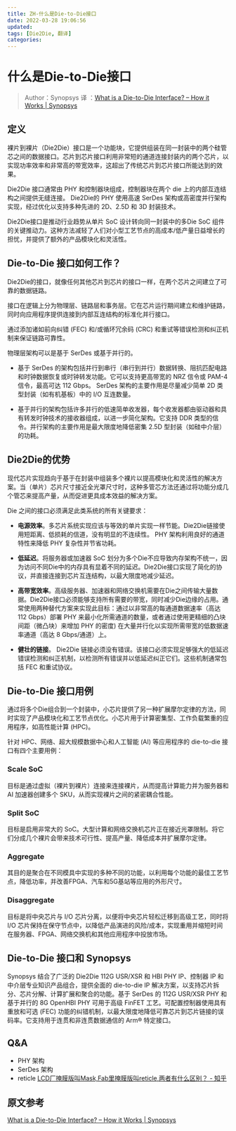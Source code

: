 ```yaml
---
title: ZH-什么是Die-to-Die接口
date: 2022-03-28 19:06:56
updated:
tags: [Die2Die, 翻译]
categories:
---
```


# 什么是Die-to-Die接口

>Author：Synopsys
译 ：[What is a Die-to-Die Interface? – How it Works | Synopsys](https://www.synopsys.com/glossary/what-is-die-to-die-interface.html)
## 定义

裸片到裸片（Die2Die）接口是一个功能块，它提供组装在同一封装中的两个硅管芯之间的数据接口。芯片到芯片接口利用非常短的通道连接封装内的两个芯片，以实现功率效率和非常高的带宽效率，这超出了传统芯片到芯片接口所能达到的效果。

Die2Die 接口通常由 PHY 和控制器块组成，控制器块在两个 die 上的内部互连结构之间提供无缝连接。 Die2Die的 PHY 使用高速 SerDes 架构或高密度并行架构实现，经过优化以支持多种先进的 2D、2.5D 和 3D 封装技术。

Die2Die接口是推动行业趋势从单片 SoC 设计转向同一封装中的多Die SoC 组件的关键推动力。这种方法减轻了人们对小型工艺节点的高成本/低产量日益增长的担忧，并提供了额外的产品模块化和灵活性。

## Die-to-Die 接口如何工作？

Die2Die的接口，就像任何其他芯片到芯片的接口一样，在两个芯片之间建立了可靠的数据链路。

接口在逻辑上分为物理层、链路层和事务层。它在芯片运行期间建立和维护链路，同时向应用程序提供连接到内部互连结构的标准化并行接口。

通过添加诸如前向纠错 (FEC) 和/或循环冗余码 (CRC) 和重试等错误检测和纠正机制来保证链路可靠性。

物理层架构可以是基于 SerDes 或基于并行的。

- 基于 SerDes 的架构包括并行到串行（串行到并行）数据转换、阻抗匹配电路和时钟数据恢复或时钟转发功能。它可以支持更高带宽的 NRZ 信令或 PAM-4 信令，最高可达 112 Gbps。 SerDes 架构的主要作用是尽量减少简单 2D 类型封装（如有机基板）中的 I/O 互连数量。

- 基于并行的架构包括许多并行的低速简单收发器，每个收发器都由驱动器和具有转发时钟技术的接收器组成，以进一步简化架构。它支持 DDR 类型的信令。并行架构的主要作用是最大限度地降低密集 2.5D 型封装（如硅中介层）的功耗。

## Die2Die的优势

现代芯片实现趋向于基于在封装中组装多个裸片以提高模块化和灵活性的解决方案。当（单片）芯片尺寸接近全光罩尺寸时，这种多管芯方法还通过将功能分成几个管芯来提高产量，从而促进更具成本效益的解决方案。

Die 之间的接口必须满足此类系统的所有关键要求：

- **电源效率**。多芯片系统实现应该与等效的单片实现一样节能。Die2Die链接使用短距离、低损耗的信道，没有明显的不连续性。 PHY 架构利用良好的通道特性来降低 PHY 复杂性并节省功耗。

- **低延迟**。将服务器或加速器 SoC 划分为多个Die不应导致内存架构不统一，因为访问不同Die中的内存具有显着不同的延迟。Die2Die接口实现了简化的协议，并直接连接到芯片互连结构，以最大限度地减少延迟。

- **高带宽效率**。高级服务器、加速器和网络交换机需要在Die之间传输大量数据。Die2Die接口必须能够支持所有需要的带宽，同时减少Die边缘的占用。通常使用两种替代方案来实现此目标：通过以非常高的每通道数据速率（高达 112 Gbps）部署 PHY 来最小化所需通道的数量，或者通过使用更精细的凸块间距（微凸块）来增加 PHY 的密度) 在大量并行化以实现所需带宽的低数据速率通道（高达 8 Gbps/通道）上。

- **健壮的链接**。 Die2Die 链接必须没有错误。该接口必须实现足够强大的低延迟错误检测和纠正机制，以检测所有错误并以低延迟纠正它们。这些机制通常包括 FEC 和重试协议。

## Die-to-Die 接口用例

通过将多个Die组合到一个封装中，小芯片提供了另一种扩展摩尔定律的方法，同时实现了产品模块化和工艺节点优化。小芯片用于计算密集型、工作负载繁重的应用程序，如高性能计算 (HPC)。

针对 HPC、网络、超大规模数据中心和人工智能 (AI) 等应用程序的 die-to-die 接口有四个主要用例：

### Scale SoC

目标是通过虚拟（裸片到裸片）连接来连接裸片，从而提高计算能力并为服务器和 AI 加速器创建多个 SKU，从而实现裸片之间的紧密耦合性能。


### Split SoC

目标是启用非常大的 SoC。大型计算和网络交换机芯片正在接近光罩限制。将它们分成几个裸片会带来技术可行性、提高产量、降低成本并扩展摩尔定律。

### Aggregate

其目的是聚合在不同模具中实现的多种不同的功能，以利用每个功能的最佳工艺节点，降低功率，并改善FPGA、汽车和5G基站等应用的外形尺寸。

### Disaggregate

目标是将中央芯片与 I/O 芯片分离，以便将中央芯片轻松迁移到高级工艺，同时将 I/O 芯片保持在保守节点中，以降低产品演进的风险/成本，实现重用并缩短时间在服务器、FPGA、网络交换机和其他应用程序中投放市场。

## Die-to-Die 接口和 Synopsys

Synopsys 结合了广泛的 Die2Die 112G USR/XSR 和 HBI PHY IP、控制器 IP 和中介层专业知识产品组合，提供全面的 die-to-die IP 解决方案，以支持芯片拆分、芯片分解、计算扩展和聚合的功能。基于 SerDes 的 112G USR/XSR PHY 和基于并行的 8G OpenHBI PHY 可用于高级 FinFET 工艺。可配置控制器使用具有重放和可选 (FEC) 功能的纠错机制，以最大限度地降低可靠芯片到芯片链接的误码率。它支持用于连贯和非连贯数据通信的 Arm® 特定接口。

## Q&A

- PHY 架构
- SerDes 架构
- reticle
[LCD厂掩膜版叫Mask,Fab里掩膜版叫reticle,两者有什么区别？ - 知乎](https://www.zhihu.com/question/457213984)



## 原文参考

[What is a Die-to-Die Interface? – How it Works | Synopsys](https://www.synopsys.com/glossary/what-is-die-to-die-interface.html)

